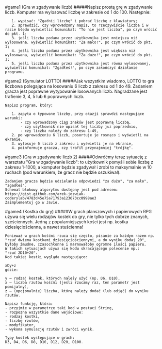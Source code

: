 #game1 (Gra w zgadywanie liczb)
#####Napisz prostą grę w zgadywanie liczb. Komputer ma wylosować liczbę w zakresie od 1 do 100. Następnie:
```
   1. wypisać: "Zgadnij liczbę" i pobrać liczbę z klawiatury;
   2. sprawdzić, czy wprowadzony napis, to rzeczywiście liczba i w razie błędu wyświetlić komunikat: "To nie jest liczba", po czym wrócić do pkt. 1;
   3. jeśli liczba podana przez użytkownika jest mniejsza niż wylosowana, wyświetlić komunikat: "Za mało!", po czym wrócić do pkt. 1;
   4. jeśli liczba podana przez użytkownika jest większa niż wylosowana, wyświetlić komunikat: "Za dużo!", po czym wrócić do pkt. 1;
   5. jeśli liczba podana przez użytkownika jest równa wylosowanej, wyświetlić komunikat: "Zgadłeś!", po czym zakończyć działanie programu.
```
#game2 (Symulator LOTTO)
#####Jak wszystkim wiadomo, LOTTO to gra liczbowa polegająca na losowaniu 6 liczb z zakresu od 1 do 49. Zadaniem gracza jest poprawne wytypowanie losowanych liczb. Nagradzane jest trafienie 3, 4, 5 lub 6 poprawnych liczb.
```
Napisz program, który:
   
   1. zapyta o typowane liczby, przy okazji sprawdzi następujące warunki:
       - czy wprowadzony ciąg znaków jest poprawną liczbą,
       - czy użytkownik nie wpisał tej liczby już poprzednio,
       - czy liczba należy do zakresu 1-49,
   2. po wprowadzeniu 6 liczb, posortuje je rosnąco i wyświetli na ekranie,
   3. wylosuje 6 liczb z zakresu i wyświetli je na ekranie,
   4. poinformuje gracza, czy trafił przynajmniej "trójkę".
```
#game3 (Gra w zgadywanie liczb 2)
#####Odwróćmy teraz sytuację z warsztatu "Gra w zgadywanie liczb": to użytkownik pomyśli sobie liczbę z zakresu 1-1000, a komputer będzie zgadywał i zrobi to maksymalnie w 10 ruchach (pod warunkiem, że gracz nie będzie oszukiwał).
```
Zadaniem gracza będzie udzielanie odpowiedzi "za dużo", "za mało", "zgadłeś".
Schemat blokowy algorytmu dostępny jest pod adresem:
https://gist.github.com/arek-jozwiak-coderslab/4783d45e75a71793a123673cc0998ae3
Zaimplementuj go w Javie.
```
#game4 (Kostka do gry)
#####W grach planszowych i papierowych RPG używa się wielu rodzajów kostek do gry, nie tylko tych dobrze znanych, sześciennych. Jedną z popularniejszych kości jest np. kostka dziesięciościenna, a nawet stuścienna!
```  
Ponieważ w grach kośćmi rzuca się często, pisanie za każdym razem np. "rzuć dwiema kostkami dziesięciościennymi, a do wyniku dodaj 20", byłoby żmudne, czasochłonne i marnowałoby ogromne ilości papieru. 
W takich sytuacjach używa się kodu skracającego polecenie np.:
"rzuć 2D10+20".
Kod takiej kostki wygląda następująco:

xDy+z
gdzie:

y – rodzaj kostek, których należy użyć (np. D6, D10),
x – liczba rzutów kośćmi (jeśli rzucamy raz, ten parametr jest pomijalny),
z – (opcjonalnie) liczba, którą należy dodać (lub odjąć) do wyniku rzutów.

Napisz funkcję, która:
- przyjmie w parametrze taki kod w postaci String,
- rozpozna wszystkie dane wejściowe:
- rodzaj kostki,
- liczbę rzutów,
- modyfikator,
- wykona symulację rzutów i zwróci wynik.

Typy kostek występujące w grach:
D3, D4, D6, D8, D10, D12, D20, D100.
```

